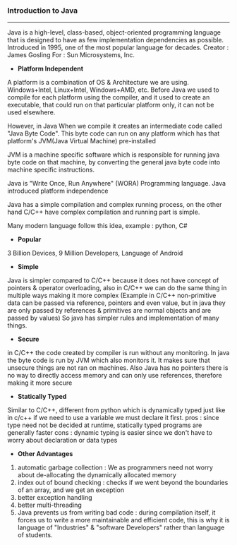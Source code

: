 ### **Introduction to Java**
---

Java is a high-level, class-based, object-oriented programming language that is designed to have as few implementation dependencies as possible.
Introduced in 1995, one of the most popular language for decades.
Creator : James Gosling
For : Sun Microsystems, Inc.


- **Platform Independent**

A platform is a combination of OS & Architecture we are using.
Windows+Intel, Linux+Intel, Windows+AMD, etc.
Before Java we used to compile for each platform using the compiler, and it used to create an executable, that could run on that particular platform only, it can not be used elsewhere.

However, in Java When we compile it creates an intermediate code called "Java Byte Code".
This byte code can run on any platform which has that platform's JVM(Java Virtual Machine) pre-installed

JVM is a machine specific software which is responsible for running java byte code on that machine, by converting the general java byte code into machine specific instructions.

Java is "Write Once, Run Anywhere" (WORA) Programming language.
Java introduced platform independence

Java has a simple compilation and complex running process, on the other hand C/C++ have complex compilation and running part is simple.

Many modern language follow this idea, example : python, C#

- **Popular**

3 Billion Devices, 9 Million Developers, Language of Android

- **Simple**

Java is simpler compared to C/C++
because it does not have concept of pointers & operator overloading, also in C/C++ we can do the same thing in multiple ways making it more complex (Example in C/C++ non-primitive data can be passed via reference, pointers and even value, but in java they are only passed by references & primitives are normal objects and are passed by values)
So java has simpler rules and implementation of many things.

- **Secure**

in C/C++ the code created by compiler is run without any monitoring. In java the byte code is run by JVM which also monitors it. It makes sure that unsecure things are not ran on machines.
Also Java has no pointers there is no way to directly access memory and can only use references, therefore making it more secure

- **Statically Typed**

Similar to C/C++, different from python which is dynamically typed
just like in c/c++ if we need to use a variable we must declare it first.
pros : since type need not be decided at runtime, statically typed programs are generally faster
cons : dynamic typing is easier since we don't have to worry about declaration or data types

- **Other Advantages**
1. automatic garbage collection : We as programmers need not worry about de-allocating the dynamically allocated memory
2. index out of bound checking : checks if we went beyond the boundaries of an array, and we get an exception
3. better exception handling
4. better multi-threading 
5. Java prevents us from writing bad code : during compilation itself, it forces us to write a more maintainable and efficient code, this is why it is language of "Industries" & "software Developers" rather than language of students.